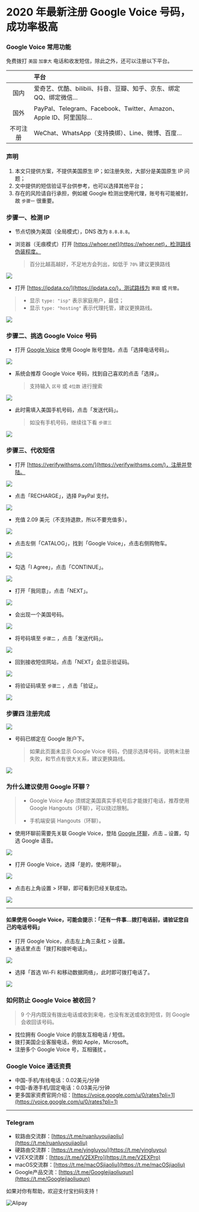 # 2020 年最新注册 Google Voice 号码，成功率极高

### Google Voice 常用功能

免费拨打 `美国` `加拿大` 电话和收发短信，除此之外，还可以注册以下平台。

|      | 平台                                                     |
|:----:|:------------------------------------------------------ |
| 国内   | 爱奇艺、优酷、bilibili、抖音、豆瓣、知乎、京东、绑定QQ、绑定微信…                 |
| 国外   | PayPal、Telegram、Facebook、Twitter、Amazon、Apple ID、阿里国际… |
| 不可注册 | WeChat、WhatsApp（支持换绑）、Line、微博、百度…                      |

### 声明

1. 本文只提供方案，不提供美国原生 IP；如注册失败，大部分是美国原生 IP 问题；
2. 文中提供的短信验证平台供参考，也可以选择其他平台；
3. 存在的风险请自行承担，例如被 Google 检测出使用代理，账号有可能被封，故 `步骤一` 很重要。

### 步骤一、检测 IP

* 节点切换为美国（全局模式），DNS 改为 `8.8.8.8`。

* 浏览器（无痕模式）打开 [https://whoer.net](https://whoer.net)，检测路线伪装程度。
  
  > 百分比越高越好，不足地方会列出，如低于 `70%` 建议更换路线

![](pic/002.jpg)

* 打开 [https://ipdata.co/](https://ipdata.co/)，测试路线为 `家庭` 或 `托管`。

> * 显示 `type: "isp"` 表示家庭用户，最佳；
> * 显示 `type: "hosting"` 表示代理托管，建议更换路线。

![](pic/003.jpg)

### 步骤二、挑选 Google Voice 号码

* 打开 [Google Voice](https://voice.google.com/) 使用 Google 账号登陆，点击「选择电话号码」。

![](pic/004.png)

* 系统会推荐 Google Voice 号码，找到自己喜欢的点击「选择」。
  
  > 支持输入 `区号` 或 `4位数` 进行搜索

![](pic/005.png)

* 此时需填入美国手机号码，点击「发送代码」。
  
  > 如没有手机号码，继续往下看 `步骤三`

![](pic/006.png)

### 步骤三、代收短信

* 打开 [https://verifywithsms.com/](https://verifywithsms.com/)，注册并登陆。

![](pic/007.png)

* 点击「RECHARGE」，选择 PayPal 支付。

![](pic/008.png)

* 充值 2.09 美元（不支持退款，所以不要充值多）。

![](pic/008.1.png)

* 点击左侧「CATALOG」，找到「Google Voice」，点击右侧购物车。

![](pic/009.png)

* 勾选「I Agree」，点击「CONTINUE」。

![](pic/009.1.png)

* 打开「我同意」，点击「NEXT」。

![](pic/010.png)

* 会出现一个美国号码。

![](pic/010.1.png)

* 将号码填至 `步骤二` ，点击「发送代码」。

![](pic/019.png)

* 回到接收短信网站，点击「NEXT」会显示验证码。

![](pic/020.png)

* 将验证码填至 `步骤二` ，点击「验证」。

![](pic/021.png)

### 步骤四 注册完成

![](pic/023.png)

* 号码已绑定在 Google 账户下。
  
  > 如果此页面未显示 Google Voice 号码，仍提示选择号码，说明未注册失败，和节点有很大关系，建议更换路线。

![](pic/011.png)

### 为什么建议使用 Google 环聊？

> * Google Voice App 须绑定美国真实手机号后才能拨打电话，推荐使用 Google Hangouts（环聊），可以绕过限制。
> 
> * 手机端安装 Hangouts（环聊）。

* 使用环聊前需要先关联 Google Voice，登陆 [Google 环聊](https://hangouts.google.com/?authuser=2)，点击 `…` 设置，勾选 Google 语音。

![](pic/015.png)

* 打开 Google Voice，选择「是的，使用环聊」。

![](pic/016.png)

* 点击右上角设置 > 环聊，即可看到已经关联成功。

![](pic/017.png)

---

#### 如果使用 Google Voice，可能会提示：「还有一件事…拨打电话前，请验证您自己的电话号码」

- 打开 Google Voice，点击左上角三条杠 > 设置。
- 通话里点击「拨打和接听电话」。

![](pic/013.png)

* 选择「首选 Wi-Fi 和移动数据网络」，此时即可拨打电话了。

![](pic/014.jpg)

### 如何防止 Google Voice 被收回？

> 9 个月内既没有拨出电话或收到来电，也没有发送或收到短信，则 Google 会收回该号码。

* 找位拥有 Google Voice 的朋友互相电话 / 短信。
* 拨打美国企业客服电话，例如 Apple，Microsoft。
* 注册多个 Google Voice 号，互相骚扰 。

### Google Voice 通话资费

* 中国-手机/有线电话：0.02美元/分钟
* 中国-香港手机/固定电话：0.03美元/分钟
* 更多国家资费官网介绍：[https://voice.google.com/u/0/rates?pli=1](https://voice.google.com/u/0/rates?pli=1)

----

### Telegram

* 软路由交流群：[https://t.me/ruanluyoujiaoliu](https://t.me/ruanluyoujiaoliu)
* 硬路由交流群：[https://t.me/yingluyou](https://t.me/yingluyou)
* V2EX交流群：[https://t.me/V2EXPro](https://t.me/V2EXPro)
* macOS交流群：[https://t.me/macOSjiaoliu](https://t.me/macOSjiaoliu)
* Google产品交流：[https://t.me/Googlejiaoliuqun](https://t.me/Googlejiaoliuqun)

如果对你有帮助，欢迎支付宝扫码支持！

![Alipay](https://raw.githubusercontent.com/masonincn/tuchuang/master/uPic/Alipay.png)